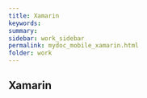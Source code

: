 ```yaml
---
title: Xamarin
keywords:
summary: 
sidebar: work_sidebar
permalink: mydoc_mobile_xamarin.html
folder: work
---
```


## Xamarin
